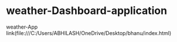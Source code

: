 # weather-Dashboard-application


weather-App link(file:///C:/Users/ABHILASH/OneDrive/Desktop/bhanu/index.html)

